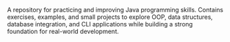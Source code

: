 A repository for practicing and improving Java programming skills. Contains exercises, examples, and small projects to explore OOP, data structures, database integration, and CLI applications while building a strong foundation for real-world development.
